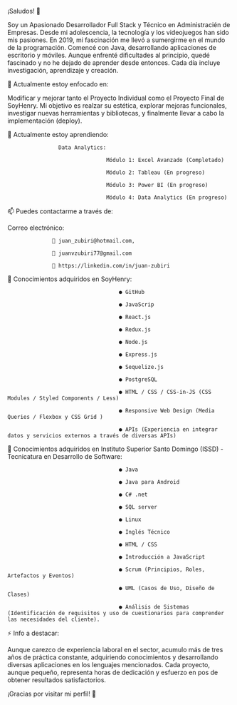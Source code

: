 
¡Saludos! 👋

Soy un Apasionado Desarrollador Full Stack y Técnico en Administracién de Empresas.
Desde mi adolescencia, la tecnología y los videojuegos han sido mis pasiones. En 2019, mi fascinación me llevó a sumergirme en el mundo de la programación. Comencé con Java, desarrollando aplicaciones de escritorio y móviles. Aunque enfrenté dificultades al principio, quedé fascinado y no he dejado de aprender desde entonces. Cada día incluye investigación, aprendizaje y creación.

🔭 Actualmente estoy enfocado en:

Modificar y mejorar tanto el Proyecto Individual como el Proyecto Final de SoyHenry. Mi objetivo es realzar su estética, explorar mejoras funcionales, investigar nuevas herramientas y bibliotecas, y finalmente llevar a cabo la implementación (deploy).

🌱 Actualmente estoy aprendiendo:

                    Data Analytics:

                                   Módulo 1: Excel Avanzado (Completado)
                           
                                   Módulo 2: Tableau (En progreso)

                                   Módulo 3: Power BI (En progreso)

                                   Módulo 4: Data Analytics (En progreso)


📫 Puedes contactarme a través de:

Correo electrónico: 

                  📨 juan_zubiri@hotmail.com, 
                  
                  📨 juanvzubiri77@gmail.com
                  
                  🔗 https://linkedin.com/in/juan-zubiri
                  

🚀 Conocimientos adquiridos en SoyHenry:

                                       ● GitHub

                                       ● JavaScrip

                                       ● React.js

                                       ● Redux.js

                                       ● Node.js

                                       ● Express.js

                                       ● Sequelize.js

                                       ● PostgreSQL

                                       ● HTML / CSS / CSS-in-JS (CSS Modules / Styled Components / Less)

                                       ● Responsive Web Design (Media Queries / Flexbox y CSS Grid )

                                       ● APIs (Experiencia en integrar datos y servicios externos a través de diversas APIs)
  

🚀 Conocimientos adquiridos en Instituto Superior Santo Domingo (ISSD) - Tecnicatura en Desarrollo de Software:

                                       ● Java

                                       ● Java para Android

                                       ● C# .net

                                       ● SQL server

                                       ● Linux

                                       ● Inglés Técnico

                                       ● HTML / CSS

                                       ● Introducción a JavaScript

                                       ● Scrum (Principios, Roles, Artefactos y Eventos)

                                       ● UML (Casos de Uso, Diseño de Clases)

                                       ● Análisis de Sistemas (Identificación de requisitos y uso de cuestionarios para comprender las necesidades del cliente).


⚡ Info a destacar:

Aunque carezco de experiencia laboral en el sector, acumulo más de tres años de práctica constante, adquiriendo conocimientos y desarrollando diversas aplicaciones en los lenguajes mencionados. Cada proyecto, aunque pequeño, representa horas de dedicación y esfuerzo en pos de obtener resultados satisfactorios.

¡Gracias por visitar mi perfil! 🌟

  


